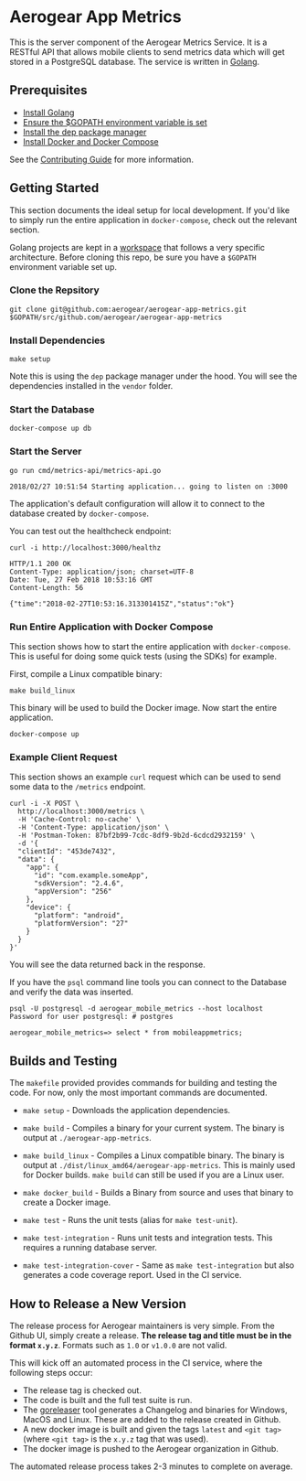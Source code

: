 # Aerogear App Metrics

This is the server component of the Aerogear Metrics Service. It is a RESTful API that allows mobile clients to send metrics data which will get stored in a PostgreSQL database. The service is written in [Golang](https://golang.org/).

## Prerequisites

* [Install Golang](https://golang.org/doc/install)
* [Ensure the $GOPATH environment variable is set](https://github.com/golang/go/wiki/SettingGOPATH)
* [Install the dep package manager](https://golang.github.io/dep/docs/installation.html)
* [Install Docker and Docker Compose](https://docs.docker.com/compose/install/)

See the [Contributing Guide](./CONTRIBUTING.md) for more information.


## Getting Started

This section documents the ideal setup for local development. If you'd like to simply run the entire application in `docker-compose`, check out the relevant section.

Golang projects are kept in a [workspace](https://golang.org/doc/code.html#Workspaces) that follows a very specific architecture. Before cloning this repo, be sure you have a `$GOPATH` environment variable set up.

### Clone the Repsitory

```
git clone git@github.com:aerogear/aerogear-app-metrics.git $GOPATH/src/github.com/aerogear/aerogear-app-metrics
```

### Install Dependencies
```
make setup
```

Note this is using the `dep` package manager under the hood. You will see the dependencies installed in the `vendor` folder.

### Start the Database

```
docker-compose up db
```

### Start the Server

```
go run cmd/metrics-api/metrics-api.go

2018/02/27 10:51:54 Starting application... going to listen on :3000
```

The application's default configuration will allow it to connect to the database created by `docker-compose`.

You can test out the healthcheck endpoint:

```
curl -i http://localhost:3000/healthz

HTTP/1.1 200 OK
Content-Type: application/json; charset=UTF-8
Date: Tue, 27 Feb 2018 10:53:16 GMT
Content-Length: 56

{"time":"2018-02-27T10:53:16.313301415Z","status":"ok"}
```

### Run Entire Application with Docker Compose

This section shows how to start the entire application with `docker-compose`. This is useful for doing some quick tests (using the SDKs) for example.

First, compile a Linux compatible binary:

```
make build_linux
```

This binary will be used to build the Docker image. Now start the entire application.

```
docker-compose up
```

### Example Client Request

This section shows an example `curl` request which can be used to send some data to the `/metrics` endpoint.

```
curl -i -X POST \
  http://localhost:3000/metrics \
  -H 'Cache-Control: no-cache' \
  -H 'Content-Type: application/json' \
  -H 'Postman-Token: 87bf2b99-7cdc-8df9-9b2d-6cdcd2932159' \
  -d '{
  "clientId": "453de7432",
  "data": {
    "app": {
      "id": "com.example.someApp",
      "sdkVersion": "2.4.6",
      "appVersion": "256"
    },
    "device": {
      "platform": "android",
      "platformVersion": "27"
    }
  }
}'
```

You will see the data returned back in the response. 

If you have the `psql` command line tools you can connect to the Database and verify the data was inserted.

```
psql -U postgresql -d aerogear_mobile_metrics --host localhost
Password for user postgresql: # postgres

aerogear_mobile_metrics=> select * from mobileappmetrics;
```

## Builds and Testing

The `makefile` provided provides commands for building and testing the code. For now, only the most important commands are documented.

* `make setup` - Downloads the application dependencies.

* `make build` - Compiles a binary for your current system. The binary is output at `./aerogear-app-metrics`.

* `make build_linux` - Compiles a Linux compatible binary. The binary is output at `./dist/linux_amd64/aerogear-app-metrics`. This is mainly used for Docker builds. `make build` can still be used if you are a Linux user.

* `make docker_build` - Builds a Binary from source and uses that binary to create a Docker image.

* `make test` - Runs the unit tests (alias for `make test-unit`).

* `make test-integration` - Runs unit tests and integration tests. This requires a running database server.

* `make test-integration-cover` - Same as `make test-integration` but also generates a code coverage report. Used in the CI service.


## How to Release a New Version

The release process for Aerogear maintainers is very simple. From the Github UI, simply create a release. **The release tag and title must be in the format `x.y.z`**. Formats such as `1.0` or `v1.0.0` are not valid.

This will kick off an automated process in the CI service, where the following steps occur:

* The release tag is checked out.
* The code is built and the full test suite is run.
* The [goreleaser](https://goreleaser.com/) tool generates a Changelog and binaries for Windows, MacOS and Linux. These are added to the release created in Github.
* A new docker image is built and given the tags `latest` and `<git tag>` (where `<git tag>` is the `x.y.z` tag that was used).
* The docker image is pushed to the Aerogear organization in Github.

The automated release process takes 2-3 minutes to complete on average.
